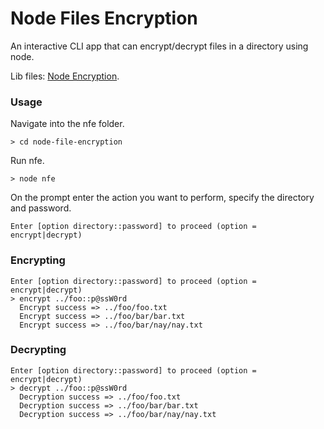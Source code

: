 # Node Files Encryption

An interactive CLI app that can encrypt/decrypt files in a directory using node.

Lib files: [Node Encryption](https://github.com/bbstilson/node-encryption/).

### Usage
Navigate into the nfe folder.

    > cd node-file-encryption
Run nfe.

    > node nfe
On the prompt enter the action you want to perform, specify the directory and password.

    Enter [option directory::password] to proceed (option = encrypt|decrypt)

### Encrypting
    Enter [option directory::password] to proceed (option = encrypt|decrypt)
    > encrypt ../foo::p@ssW0rd
      Encrypt success => ../foo/foo.txt
      Encrypt success => ../foo/bar/bar.txt
      Encrypt success => ../foo/bar/nay/nay.txt


### Decrypting
    Enter [option directory::password] to proceed (option = encrypt|decrypt)
    > decrypt ../foo::p@ssW0rd
      Decryption success => ../foo/foo.txt
      Decryption success => ../foo/bar/bar.txt
      Decryption success => ../foo/bar/nay/nay.txt